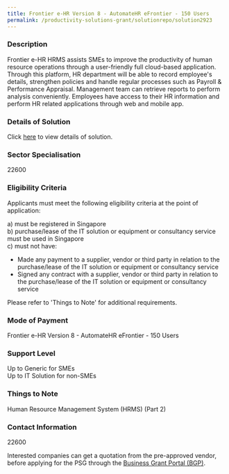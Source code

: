 ```yaml
---
title: Frontier e-HR Version 8 - AutomateHR eFrontier - 150 Users
permalink: /productivity-solutions-grant/solutionrepo/solution2923
---
```


### Description

Frontier e-HR HRMS assists SMEs to improve the productivity of human resource operations through a user-friendly full cloud-based application. Through this platform, HR department will be able to record employee's details, strengthen policies and handle regular processes such as Payroll & Performance Appraisal.  Management team can retrieve reports to perform analysis conveniently. Employees have access to their HR information and perform HR related applications through web and mobile app.

### Details of Solution

Click <a href='Frontier e-HR Pte Ltd ' target='_blank' rel='noopener'>here</a> to view details of solution.

### Sector Specialisation

22600

### Eligibility Criteria

Applicants must meet the following eligibility criteria at the point of application:

a) must be registered in Singapore <br>
b) purchase/lease of the IT solution or equipment or consultancy service must be used in Singapore <br>
c) must not have:
- Made any payment to a supplier, vendor or third party in relation to the purchase/lease of the IT solution or equipment or consultancy service
- Signed any contract with a supplier, vendor or third party in relation to the purchase/lease of the IT solution or equipment or consultancy service

Please refer to 'Things to Note' for additional requirements.

### Mode of Payment
Frontier e-HR Version 8 - AutomateHR eFrontier - 150 Users

### Support Level
Up to Generic for SMEs <br>
Up to IT Solution for non-SMEs

### Things to Note
Human Resource Management System (HRMS) (Part 2)

### Contact Information
22600

Interested companies can get a quotation from the pre-approved vendor, before applying for the PSG through the <a target='_blank' rel='noopener' href='https://www.businessgrants.gov.sg/'>Business Grant Portal (BGP)</a>.
